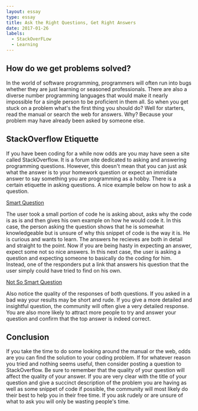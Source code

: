 ```yaml
---
layout: essay
type: essay
title: Ask the Right Questions, Get Right Answers
date: 2017-01-26
labels:
  - StackOverFLow
  - Learning
---
```

## How do we get problems solved?

In the world of software programming, programmers will often run into bugs whether they are just learning or seasoned professionals. There are also a diverse number programming languages that would make it nearly impossible for a single person to be proficient in them all. So when you get stuck on a problem what's the first thing you should do? Well for starters, read the manual or search the web for answers. Why? Because your problem may have already been asked by someone else.

## StackOverflow Etiquette

If you have been coding for a while now odds are you may have seen a site called StackOverflow. It is a forum site dedicated to asking and answering programming questions. However, this doesn't mean that you can just ask what the answer is to your homework question or expect an immidiate answer to say something you are programming as a hobby. There is a certain etiquette in asking questions. A nice example below on how to ask a question.

<a href="http://stackoverflow.com/questions/41871115/why-would-i-stdmove-an-stdshared-ptr">Smart Question</a>

The user took a small portion of code he is asking about, asks why the code is as is and then gives his own example on how he would code it. In this case, the person asking the question shows that he is somewhat knowledgeable but is unsure of why this snippet of code is the way it is. He is curious and wants to learn. The answers he recieves are both in detail and straight to the point. Now if you are being hasty in expecting an answer, expect some not so nice answers. In this next case, the user is asking a question and expecting someone to basically do the coding for him. Instead, one of the responders put a link that answers his question that the user simply could have tried to find on his own.

<a href="http://stackoverflow.com/questions/18802262/store-a-json-response-in-an-array-in-cakephp/18802996#18802996">Not So Smart Question</a>

Also notice the quality of the responses of both questions. If you asked in a bad way your results may be short and rude. If you give a more detailed and insightful question, the community will often give a very detailed response. You are also more likely to attract more people to try and answer your question and confirm that the top answer is indeed correct.

## Conclusion

If you take the time to do some looking around the manual or the web, odds are you can find the solution to your coding problem. If for whatever reason you tried and nothing seems useful, then consider posting a question to StackOverflow. Be sure to remember that the quality of your question will affect the quality of your answer. If you are very clear with the title of your question and give a succinct description of the problem you are having as well as some snippet of code if possible, the community will most likely do their best to help you in their free time. If you ask rudely or are unsure of what to ask you will only be wasting people's time.
